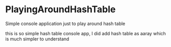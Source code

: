 # PlayingAroundHashTable
Simple console application just to play around hash table

this is so simple hash table console app,
I did add hash table as aaray which is much simpler to understand
